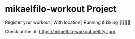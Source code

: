 # mikaelfilo-workout Project

Register your workout | With location | Running &amp; biking 🏃‍♂️🚴‍♂️

Check online at: https://mikaelfilo-workout.netlify.app/
